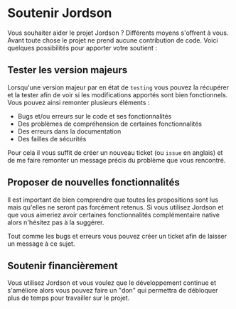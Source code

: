 # Soutenir Jordson

Vous souhaiter aider le projet Jordson ? Différents moyens s'offrent à vous.
Avant toute chose le projet ne prend aucune contribution de code.
Voici quelques possibilités pour apporter votre soutient :

## Tester les version majeurs
Lorsqu'une version majeur par en état de `testing` vous pouvez la récupérer et la tester afin de voir si les modifications apportés sont 
bien fonctionnels. Vous pouvez ainsi remonter plusieurs éléments :
- Bugs et/ou erreurs sur le code et ses fonctionnalités
- Des problèmes de compréhension de certaines fonctionnalités
- Des erreurs dans la documentation
- Des failles de sécurités

Pour cela il vous suffit de créer un nouveau ticket (ou `issue` en anglais) et de me faire remonter un message précis du problème que 
vous rencontré.

## Proposer de nouvelles fonctionnalités
Il est important de bien comprendre que toutes les propositions sont lus mais qu'elles ne seront pas forcément retenus. Si vous utilisez 
Jordson et que vous aimeriez avoir certaines fonctionnalités complémentaire native alors n'hésitez pas à la suggérer.

Tout comme les bugs et erreurs vous pouvez créer un ticket afin de laisser un message à ce sujet.

## Soutenir financièrement
Vous utilisez Jordson et vous voulez que le développement continue et s'améliore alors vous pouvez faire un "don" qui permettra de 
débloquer plus de temps pour travailler sur le projet.